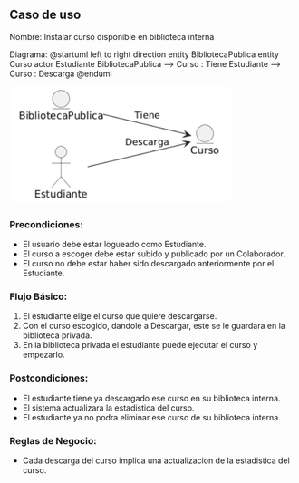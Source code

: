 ﻿## Caso de uso
Nombre: Instalar curso disponible en biblioteca interna

Diagrama:
@startuml
left to right direction
entity BibliotecaPublica
entity Curso
actor Estudiante
BibliotecaPublica --> Curso : Tiene
Estudiante --> Curso : Descarga
@enduml

![alt text](imagen-4.png)

### Precondiciones:
- El usuario debe estar logueado como Estudiante.
- El curso a escoger debe estar subido y publicado por un Colaborador.
- El curso no debe estar haber sido descargado anteriormente por el Estudiante.

### Flujo Básico:
1. El estudiante elige el curso que quiere descargarse.
2. Con el curso escogido, dandole a Descargar, este se le guardara en la biblioteca privada.
3. En la biblioteca privada el estudiante puede ejecutar el curso y empezarlo.

### Postcondiciones:
- El estudiante tiene ya descargado ese curso en su biblioteca interna.
- El sistema actualizara la estadistica del curso.
- El estudiante ya no podra eliminar ese curso de su biblioteca interna.

### Reglas de Negocio:
- Cada descarga del curso implica una actualizacion de la estadistica del curso.


